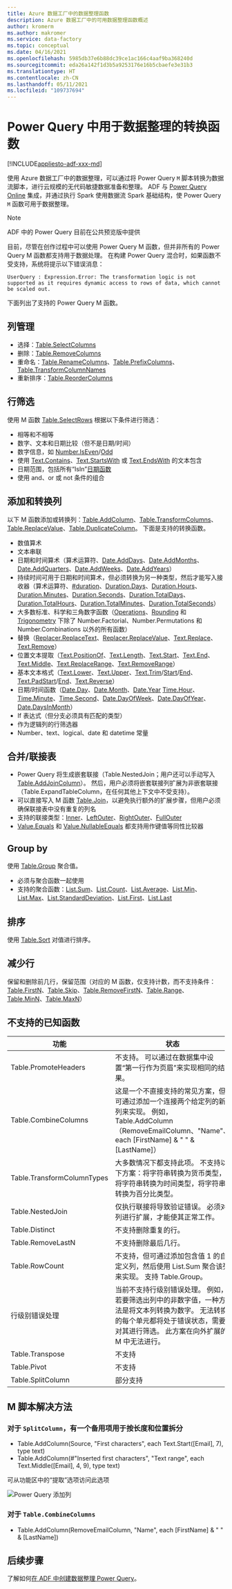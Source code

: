 ```yaml
---
title: Azure 数据工厂中的数据整理函数
description: Azure 数据工厂中的可用数据整理函数概述
author: kromerm
ms.author: makromer
ms.service: data-factory
ms.topic: conceptual
ms.date: 04/16/2021
ms.openlocfilehash: 5985db37e6b88dc39ce1ac166c4aaf9ba368240d
ms.sourcegitcommit: eda26a142f1d3b5a9253176e16b5cbaefe3e31b3
ms.translationtype: HT
ms.contentlocale: zh-CN
ms.lasthandoff: 05/11/2021
ms.locfileid: "109737694"
---
```

# <a name="transformation-functions-in-power-query-for-data-wrangling"></a>Power Query 中用于数据整理的转换函数

[!INCLUDE[appliesto-adf-xxx-md](includes/appliesto-adf-xxx-md.md)]

使用 Azure 数据工厂中的数据整理，可以通过将 Power Query ```M``` 脚本转换为数据流脚本，进行云规模的无代码敏捷数据准备和整理。 ADF 与 [Power Query Online](/powerquery-m/power-query-m-reference) 集成，并通过执行 Spark 使用数据流 Spark 基础结构，使 Power Query ```M``` 函数可用于数据整理。 

> [!NOTE]
> ADF 中的 Power Query 目前在公共预览版中提供

目前，尽管在创作过程中可以使用 Power Query M 函数，但并非所有的 Power Query M 函数都支持用于数据处理。 在构建 Power Query 混合时，如果函数不受支持，系统将提示以下错误消息：

`UserQuery : Expression.Error: The transformation logic is not supported as it requires dynamic access to rows of data, which cannot be scaled out.`

下面列出了支持的 Power Query M 函数。

## <a name="column-management"></a>列管理

* 选择：[Table.SelectColumns](/powerquery-m/table-selectcolumns)
* 删除：[Table.RemoveColumns](/powerquery-m/table-removecolumns)
* 重命名：[Table.RenameColumns](/powerquery-m/table-renamecolumns)、[Table.PrefixColumns](/powerquery-m/table-prefixcolumns)、[Table.TransformColumnNames](/powerquery-m/table-transformcolumnnames)
* 重新排序：[Table.ReorderColumns](/powerquery-m/table-reordercolumns)

## <a name="row-filtering"></a>行筛选

使用 M 函数 [Table.SelectRows](/powerquery-m/table-selectrows) 根据以下条件进行筛选：

* 相等和不相等
* 数字、文本和日期比较（但不是日期/时间）
* 数字信息，如 [Number.IsEven](/powerquery-m/number-iseven)/[Odd](/powerquery-m/number-iseven)
* 使用 [Text.Contains](/powerquery-m/text-contains)、[Text.StartsWith](/powerquery-m/text-startswith) 或 [Text.EndsWith](/powerquery-m/text-endswith) 的文本包含
* 日期范围，包括所有“IsIn”[日期函数](/powerquery-m/date-functions) 
* 使用 and、or 或 not 条件的组合

## <a name="adding-and-transforming-columns"></a>添加和转换列

以下 M 函数添加或转换列：[Table.AddColumn](/powerquery-m/table-addcolumn)、[Table.TransformColumns](/powerquery-m/table-transformcolumns)、[Table.ReplaceValue](/powerquery-m/table-replacevalue)、[Table.DuplicateColumn](/powerquery-m/table-duplicatecolumn)。 下面是支持的转换函数。

* 数值算术
* 文本串联
* 日期和时间算术（算术运算符、[Date.AddDays](/powerquery-m/date-adddays)、[Date.AddMonths](/powerquery-m/date-addmonths)、[Date.AddQuarters](/powerquery-m/date-addquarters)、[Date.AddWeeks](/powerquery-m/date-addweeks)、[Date.AddYears](/powerquery-m/date-addyears)）
* 持续时间可用于日期和时间算术，但必须转换为另一种类型，然后才能写入接收器（算术运算符、[#duration](/powerquery-m/sharpduration)、[Duration.Days](/powerquery-m/duration-days)、[Duration.Hours](/powerquery-m/duration-hours)、[Duration.Minutes](/powerquery-m/duration-minutes)、[Duration.Seconds](/powerquery-m/duration-seconds)、[Duration.TotalDays](/powerquery-m/duration-totaldays)、[Duration.TotalHours](/powerquery-m/duration-totalhours)、[Duration.TotalMinutes](/powerquery-m/duration-totalminutes)、[Duration.TotalSeconds](/powerquery-m/duration-totalseconds)）    
* 大多数标准、科学和三角数字函数（[Operations](/powerquery-m/number-functions#operations)、[Rounding](/powerquery-m/number-functions#rounding) 和 [Trigonometry](/powerquery-m/number-functions#trigonometry) 下除了 Number.Factorial、Number.Permutations 和 Number.Combinations 以外的所有函数）
* 替换（[Replacer.ReplaceText](/powerquery-m/replacer-replacetext)、[Replacer.ReplaceValue](/powerquery-m/replacer-replacevalue)、[Text.Replace](/powerquery-m/text-replace)、[Text.Remove](/powerquery-m/text-remove)）
* 位置文本提取（[Text.PositionOf](/powerquery-m/text-positionof)、[Text.Length](/powerquery-m/text-length)、[Text.Start](/powerquery-m/text-start)、[Text.End](/powerquery-m/text-end)、[Text.Middle](/powerquery-m/text-middle)、[Text.ReplaceRange](/powerquery-m/text-replacerange)、[Text.RemoveRange](/powerquery-m/text-removerange)）
* 基本文本格式（[Text.Lower](/powerquery-m/text-lower)、[Text.Upper](/powerquery-m/text-upper)、[Text.Trim](/powerquery-m/text-trim)/[Start](/powerquery-m/text-trimstart)/[End](/powerquery-m/text-trimend)、[Text.PadStart](/powerquery-m/text-padstart)/[End](/powerquery-m/text-padend)、[Text.Reverse](/powerquery-m/text-reverse)）
* 日期/时间函数（[Date.Day](/powerquery-m/date-day)、[Date.Month](/powerquery-m/date-month)、[Date.Year](/powerquery-m/date-year) [Time.Hour](/powerquery-m/time-hour)、[Time.Minute](/powerquery-m/time-minute)、[Time.Second](/powerquery-m/time-second)、[Date.DayOfWeek](/powerquery-m/date-dayofweek)、[Date.DayOfYear](/powerquery-m/date-dayofyear)、[Date.DaysInMonth](/powerquery-m/date-daysinmonth)）
* If 表达式（但分支必须具有匹配的类型）
* 作为逻辑列的行筛选器
* Number、text、logical、date 和 datetime 常量

## <a name="mergingjoining-tables"></a>合并/联接表

* Power Query 将生成嵌套联接（Table.NestedJoin；用户还可以手动写入 [Table.AddJoinColumn](/powerquery-m/table-addjoincolumn)）。
    然后，用户必须将嵌套联接列扩展为非嵌套联接（Table.ExpandTableColumn，在任何其他上下文中不受支持）。
* 可以直接写入 M 函数 [Table.Join](/powerquery-m/table-join)，以避免执行额外的扩展步骤，但用户必须确保联接表中没有重复的列名
* 支持的联接类型：[Inner](/powerquery-m/joinkind-inner)、[LeftOuter](/powerquery-m/joinkind-leftouter)、[RightOuter](/powerquery-m/joinkind-rightouter)、[FullOuter](/powerquery-m/joinkind-fullouter)
* [Value.Equals](/powerquery-m/value-equals) 和 [Value.NullableEquals](/powerquery-m/value-nullableequals) 都支持用作键值等同性比较器

## <a name="group-by"></a>Group by

使用 [Table.Group](/powerquery-m/table-group) 聚合值。
* 必须与聚合函数一起使用
* 支持的聚合函数：[List.Sum](/powerquery-m/list-sum)、[List.Count](/powerquery-m/list-count)、[List.Average](/powerquery-m/list-average)、[List.Min](/powerquery-m/list-min)、[List.Max](/powerquery-m/list-max)、[List.StandardDeviation](/powerquery-m/list-standarddeviation)、[List.First](/powerquery-m/list-first)、[List.Last](/powerquery-m/list-last)

## <a name="sorting"></a>排序

使用 [Table.Sort](/powerquery-m/table-sort) 对值进行排序。

## <a name="reducing-rows"></a>减少行

保留和删除前几行，保留范围（对应的 M 函数，仅支持计数，而不支持条件：[Table.FirstN](/powerquery-m/table-firstn)、[Table.Skip](/powerquery-m/table-skip)、[Table.RemoveFirstN](/powerquery-m/table-removefirstn)、[Table.Range](/powerquery-m/table-range)、[Table.MinN](/powerquery-m/table-minn)、[Table.MaxN](/powerquery-m/table-maxn)）

## <a name="known-unsupported-functions"></a>不支持的已知函数

| 功能 | 状态 |
| -- | -- |
| Table.PromoteHeaders | 不支持。 可以通过在数据集中设置“第一行作为页眉”来实现相同的结果。 |
| Table.CombineColumns | 这是一个不直接支持的常见方案，但可通过添加一个连接两个给定列的新列来实现。  例如，Table.AddColumn（RemoveEmailColumn、"Name"、each [FirstName] & " " & [LastName]） |
| Table.TransformColumnTypes | 大多数情况下都支持此项。 不支持以下方案：将字符串转换为货币类型，将字符串转换为时间类型，将字符串转换为百分比类型。 |
| Table.NestedJoin | 仅执行联接将导致验证错误。 必须对列进行扩展，才能使其正常工作。 |
| Table.Distinct | 不支持删除重复的行。 |
| Table.RemoveLastN | 不支持删除最后几行。 |
| Table.RowCount | 不支持，但可通过添加包含值 1 的自定义列，然后使用 List.Sum 聚合该列来实现。 支持 Table.Group。 | 
| 行级别错误处理 | 当前不支持行级别错误处理。 例如，若要筛选出列中的非数字值，一种方法是将文本列转换为数字。 无法转换的每个单元都将处于错误状态，需要对其进行筛选。 此方案在向外扩展的 M 中无法进行。 |
| Table.Transpose | 不支持 |
| Table.Pivot | 不支持 |
| Table.SplitColumn | 部分支持 |

## <a name="m-script-workarounds"></a>M 脚本解决方法

### <a name="for-splitcolumn-there-is-an-alternate-for-split-by-length-and-by-position"></a>对于 ```SplitColumn```，有一个备用项用于按长度和位置拆分

* Table.AddColumn(Source, "First characters", each Text.Start([Email], 7), type text)
* Table.AddColumn(#"Inserted first characters", "Text range", each Text.Middle([Email], 4, 9), type text)

可从功能区中的“提取”选项访问此选项

![Power Query 添加列](media/wrangling-data-flow/pq-split.png)

### <a name="for-tablecombinecolumns"></a>对于 ```Table.CombineColumns```

* Table.AddColumn(RemoveEmailColumn, "Name", each [FirstName] & " " & [LastName])


## <a name="next-steps"></a>后续步骤

了解如何[在 ADF 中创建数据整理 Power Query](wrangling-tutorial.md)。
